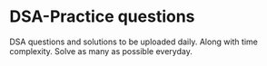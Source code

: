 # DSA-Practice questions 

DSA questions and solutions to be uploaded daily.
Along with time complexity.
Solve as many as possible everyday.